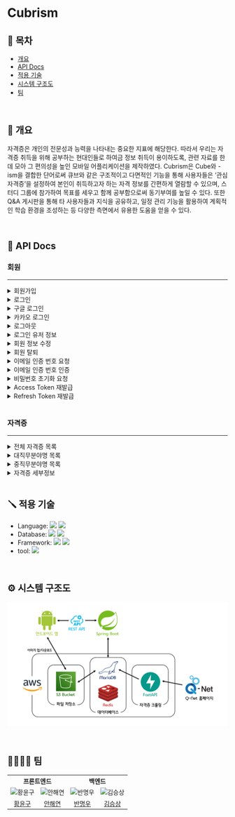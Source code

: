 # Cubrism


## :bookmark: 목차
+ [개요](#pushpin-개요)
+ [API Docs](#abacus-api-docs)
+ [적용 기술](#screwdriver-적용-기술)
+ [시스템 구조도](#gear-시스템-구조도)
+ [팀](#family_man_woman_boy_boy-팀)

</br>

## :pushpin: 개요
자격증은 개인의 전문성과 능력을 나타내는 중요한 지표에 해당한다. 따라서 우리는 자격증 취득을 위해 공부하는 현대인들로 하여금 정보 취득이 용이하도록, 관련 자료를 한데 모아 그 편의성을 높인 모바일 어플리케이션을 제작하였다. Cubrism은 Cube와 -ism을 결합한 단어로써 큐브와 같은 구조적이고 다면적인 기능을 통해 사용자들은 ‘관심 자격증’을 설정하여 본인이 취득하고자 하는 자격 정보를 간편하게 열람할 수 있으며, 스터디 그룹에 참가하여 목표를 세우고 함께 공부함으로써 동기부여를 높일 수 있다. 또한 Q&A 게시판을 통해 타 사용자들과 지식을 공유하고, 일정 관리 기능을 활용하여 계획적인 학습 환경을 조성하는 등 다양한 측면에서 유용한 도움을 얻을 수 있다.

</br>

## :abacus: API Docs
### 회원
---
<details>
<summary>회원가입</summary>

| HTTP | Path  |
| --- | --- |
| <code>POST</code> | /auth/signup |

#### 요청
##### 본문
| 이름 | 타입 | 설명 |
| --- | --- | --- |
| email | String | 이메일 |
| password | String | 비밀번호 |
| nickname | String | 닉네임 |

```json
{
    "email": "test@test.com",
    "password": "password1!",
    "nickname": "nickname"
}
```

#### 응답
##### 본문
| 이름 | 타입 | 설명 |
| --- | --- | --- |
| message | String | 결과 메시지 |
```json
{
    "message": "회원가입에 성공했습니다."
}
```
</details>

<details>
<summary>로그인</summary>

| HTTP | Path  |
| --- | --- |
| <code>POST</code> | /auth/signin |

#### 요청
##### 본문
| 이름 | 타입 | 설명 |
| --- | --- | --- |
| email | String | 이메일 |
| password | String | 비밀번호 |
| fcmToken | String | FCM (Firebase Cloud Messaging) 토큰 |

```json
{
    "email": "test@test.com",
    "password": "password1!",
    "fcmToken": ""
}
```
#### 응답
##### user
| 이름 | 타입 | 설명 |
| --- | --- | --- |
| email | String | 이메일 |
| nickname | String | 닉네임 |
| profileImage | String | 프로필 사진 Url |
| provider | String | 소셜 로그인 [Google, Kakao, null(이메일)] |

##### token
| 이름 | 타입 | 설명 |
| --- | --- | --- |
| accessToken | String | JWT Access Token |
| refreshToken | String | JWT Refresh Token |

```json
{
    "user": {
        "email": "test@test.com",
        "nickname": "닉네임",
        "profileImage": "",
        "provider": null
    },
    "token": {
        "accessToken": "",
        "refreshToken": ""
    }
}
```
</details>

<details>
<summary>구글 로그인</summary>

| HTTP | Path  |
| --- | --- |
| <code>POST</code> | /auth/signin/google |

#### 요청
##### 본문
| 이름 | 타입 | 설명 |
| --- | --- | --- |
| token | String | 구글 인증 토큰 |
| fcmToken | String | FCM (Firebase Cloud Messaging) 토큰 |

```json
{
    "token": "",
    "fcmToken": ""
}
```
#### 응답
##### user
| 이름 | 타입 | 설명 |
| --- | --- | --- |
| email | String | 이메일 |
| nickname | String | 닉네임 |
| profileImage | String | 프로필 사진 Url |
| provider | String | 소셜 로그인 [Google, Kakao, null(이메일)] |

##### token
| 이름 | 타입 | 설명 |
| --- | --- | --- |
| accessToken | String | JWT Access Token |
| refreshToken | String | JWT Refresh Token |

```json
{
    "user": {
        "email": "test@test.com",
        "nickname": "닉네임",
        "profileImage": "",
        "provider": "google"
    },
    "token": {
        "accessToken": "",
        "refreshToken": ""
    }
}
```
</details>

<details>
<summary>카카오 로그인</summary>

| HTTP | Path  |
| --- | --- |
| <code>POST</code> | /auth/signin/kakao |

#### 요청
##### 본문
| 이름 | 타입 | 설명 |
| --- | --- | --- |
| token | String | 카카오 인증 토큰 |
| fcmToken | String | FCM (Firebase Cloud Messaging) 토큰 |

```json
{
    "token": "",
    "fcmToken": ""
}
```
#### 응답
##### user
| 이름 | 타입 | 설명 |
| --- | --- | --- |
| email | String | 이메일 |
| nickname | String | 닉네임 |
| profileImage | String | 프로필 사진 Url |
| provider | String | 소셜 로그인 [Google, Kakao, null(이메일)] |

##### token
| 이름 | 타입 | 설명 |
| --- | --- | --- |
| accessToken | String | JWT Access Token |
| refreshToken | String | JWT Refresh Token |

```json
{
    "user": {
        "email": "test@test.com",
        "nickname": "닉네임",
        "profileImage": "",
        "provider": "kakao"
    },
    "token": {
        "accessToken": "",
        "refreshToken": ""
    }
}
```
</details>

<details>
<summary>로그아웃</summary>

| HTTP | Path  |
| --- | --- |
| <code>POST</code> | /auth/logout |

#### 응답
##### 본문
| 이름 | 타입 | 설명 |
| --- | --- | --- |
| message | String | 결과 메시지 |
```json
{
    "message": "로그아웃 완료"
}
```
</details>

<details>
<summary>로그인 유저 정보</summary>

| HTTP | Path  |
| --- | --- |
| <code>GET</code> | /auth/users |

#### 요청
##### 파라미터
| 이름 | 타입 | 설명 |
| --- | --- | --- |
| Authorization | String | JWT Access Token |

```
Authorization: Bearer Token
```
#### 응답
##### 본문
| 이름 | 타입 | 설명 |
| --- | --- | --- |
| email | String | 이메일 |
| nickname | String | 닉네임 |
| profileImage | String | 프로필 사진 Url |
| provider | String | 소셜 로그인 [Google, Kakao, null(이메일)] |
```json
{
    "email": "test@test.com",
    "nickname": "닉네임",
    "profileImage": "",
    "provider": null
}
```
</details>

<details>
<summary>회원 정보 수정</summary>

| HTTP | Path  |
| --- | --- |
| <code>PUT</code> | /auth/users |

#### 요청
##### 파라미터
| 이름 | 타입 | 설명 |
| --- | --- | --- |
| Authorization | String | JWT Access Token |

```
Authorization: Bearer Token
```
##### 본문
| 이름 | 타입 | 설명 |
| --- | --- | --- |
| nickname | String | 닉네임 |
| imageUrl | String | 프로필 사진 Url |
| isImageChange | Boolean | 프로필 사진 변경 여부 |

```json
{
    "nickname": "닉네임",
    "imageUrl": "",
    "isImageChange": true
}
```
#### 응답
##### 본문
| 이름 | 타입 | 설명 |
| --- | --- | --- |
| email | String | 이메일 |
| nickname | String | 닉네임 |
| profileImage | String | 프로필 사진 Url |
| provider | String | 소셜 로그인 [Google, Kakao, null(이메일)] |
```json
{
    "email": "test@test.com",
    "nickname": "닉네임",
    "profileImage": "",
    "provider": null
}
```
</details>

<details>
<summary>회원 탈퇴</summary>

| HTTP | Path  |
| --- | --- |
| <code>DELETE</code> | /auth/users |

#### 요청
##### 파라미터
| 이름 | 타입 | 설명 |
| --- | --- | --- |
| Authorization | String | JWT Access Token |

```
Authorization: Bearer Token
```

#### 응답
##### 본문
| 이름 | 타입 | 설명 |
| --- | --- | --- |
| message | String | 결과 메시지 |
```json
{
    "message": "회원 탈퇴가 완료되었습니다."
}
```
</details>

<details>
<summary>이메일 인증 번호 요청</summary>

| HTTP | Path  |
| --- | --- |
| <code>POST</code> | /auth/signup/email/request |

#### 요청
##### 본문
| 이름 | 타입 | 설명 |
| --- | --- | --- |
| email | String | 이메일 |

```json
{
    "email": "test@test.com"
}
```
#### 응답
##### 본문
| 이름 | 타입 | 설명 |
| --- | --- | --- |
| message | String | 결과 메시지 |
```json
{
    "message": "이메일 전송 완료"
}
```
</details>

<details>
<summary>이메일 인증 번호 인증</summary>

| HTTP | Path  |
| --- | --- |
| <code>POST</code> | /auth/signup/email/verify |

#### 요청
##### 본문
| 이름 | 타입 | 설명 |
| --- | --- | --- |
| email | String | 이메일 |
| code | String | 인증 코드 |

```json
{
    "email": "test@test.com",
    "code": "000000"
}
```
#### 응답
##### 본문
| 이름 | 타입 | 설명 |
| --- | --- | --- |
| message | String | 결과 메시지 |
```json
{
    "message": "이메일 인증 완료"
}
```
</details>

<details>
<summary>비밀번호 초기화 요청</summary>

| HTTP | Path  |
| --- | --- |
| <code>POST</code> | /auth/users/password |

#### 요청
##### 본문
| 이름 | 타입 | 설명 |
| --- | --- | --- |
| email | String | 이메일 |

```json
{
    "email": "test@test.com"
}
```
#### 응답
##### 본문
| 이름 | 타입 | 설명 |
| --- | --- | --- |
| message | String | 결과 메시지 |
```json
{
    "message": "이메일을 전송했습니다."
}
```
</details>

<details>
<summary>Access Token 재발급</summary>

| HTTP | Path  |
| --- | --- |
| <code>POST</code> | /auth/token/access |

#### 요청
##### 파라미터
| 이름 | 타입 | 설명 |
| --- | --- | --- |
| AccessToken | String | JWT Access Token |
| RefreshToken | String | JWT Refresh Token |

```
AccessToken: Bearer Token
RefreshToken: Token
```
#### 응답
##### 본문
| 이름 | 타입 | 설명 |
| --- | --- | --- |
| accessToken | String | JWT Access Token |
| refreshToken | String | JWT Refresh Token |
```json
{
    "accessToken": "",
    "refreshToken": null
}
```
</details>

<details>
<summary>Refresh Token 재발급</summary>

| HTTP | Path  |
| --- | --- |
| <code>POST</code> | /auth/token/refresh |

#### 요청
##### 파라미터
| 이름 | 타입 | 설명 |
| --- | --- | --- |
| Authorization | String | JWT Access Token |

```
Authorization: Bearer Token
```

#### 응답
##### 본문
| 이름 | 타입 | 설명 |
| --- | --- | --- |
| accessToken | String | JWT Access Token |
| refreshToken | String | JWT Refresh Token |
```json
{
    "accessToken": null,
    "refreshToken": ""
}
```
</details>

</br>

### 자격증
---
<details>
<summary>전체 자격증 목록</summary>

| HTTP | Path  |
| --- | --- |
| <code>GET</code> | /qualification/list/all |

#### 응답
##### 본문
| 이름 | 타입 | 설명 |
| --- | --- | --- |
| code | String | 자격증 코드 |
| name | String | 자격증 이름 |
```json
[
    {
        "code": "1320",
        "name": "정보처리기사"
    },
    ···
]
```
</details>

<details>
<summary>대직무분야명 목록</summary>

| HTTP | Path  |
| --- | --- |
| <code>GET</code> | /qualification/list/majorfield |

#### 응답
##### 본문
| 이름 | 타입 | 설명 |
| --- | --- | --- |
| majorFieldName | String | 대직무분야명 |
| iconUrl | String | 아이콘 Url |
```json
[
    {
        "majorFieldName": "정보통신",
        "iconUrl": ""
    },
    ···
]
```
</details>

<details>
<summary>중직무분야명 목록</summary>

| HTTP | Path  |
| --- | --- |
| <code>GET</code> | /qualification/list/middlefield |

#### 요청
##### 파라미터
| 이름 | 타입 | 설명 |
| --- | --- | --- |
| field | String | 대직무분야명 |

```
field: 정보통신
```

#### 응답
##### 본문
| 이름 | 타입 | 설명 |
| --- | --- | --- |
| middleFieldName | String | 중직무분야명 |
| code | String | 자격증 코드 |
| name | String | 자격증 이름 |
```json
[
    {
        "middleFieldName": "정보기술",
        "code": "1320",
        "name": "정보처리기사"
    },
    ···
]
```
</details>

<details>
<summary>자격증 세부정보</summary>

| HTTP | Path  |
| --- | --- |
| <code>GET</code> | /qualification/details |

#### 요청
##### 파라미터
| 이름 | 타입 | 설명 |
| --- | --- | --- |
| code | String | 자격증 코드 |

```
field: 정보통신
```

#### 응답
##### 본문
| 이름 | 타입 | 설명 |
| --- | --- | --- |
| name | String | 자격증 이름 |
| code | String | 자격증 코드 |
| tendency | String | 출제 경향 |
| acquisition | String | 취득 방법 |

##### schedule (시험 일정)
| 이름 | 타입 | 설명 |
| --- | --- | --- |
| category | String | 구분 |
| writtenApp | String | 필기원서접수 |
| writtenExam | String | 필기시험 |
| writtenExamResult | String | 필기합격발표 |
| practicalApp | String | 실기원서접수 |
| practicalExam | String | 실기시험 |
| practicalExamResult | String | 최종합격발표 |

##### fee (수수료)
| 이름 | 타입 | 설명 |
| --- | --- | --- |
| writtenFee | Int | 필기 수수료 |
| practicalFee | Int | 실기 수수료 |

##### standard (출제 기준)
| 이름 | 타입 | 설명 |
| --- | --- | --- |
| filePath | String | 파일 경로 |
| fileName | String | 파일 이름 |

##### question (공개 문제)
| 이름 | 타입 | 설명 |
| --- | --- | --- |
| filePath | String | 파일 경로 |
| fileName | String | 파일 이름 |

##### books (추천 도서)
| 이름 | 타입 | 설명 |
| --- | --- | --- |
| title | String | 책 제목 |
| authors | String | 저자 |
| publisher | String | 출판사 |
| date | LocalDate | 출간일 |
| price | Int | 정가 |
| sale_price | Int | 판매가 |
| thumbnail | String | 책 표지 |
| url | String | 링크 |

```json
{
    "code": "1320",
    "name": "정보처리기사",
    "schedule": [
        {
            "category": "2024년 정기 기사 1회",
            "writtenApp": "2024.01.23~2024.01.26",
            "writtenExam": "2024.02.15~2024.03.07",
            "writtenExamResult": "2024.03.13",
            "practicalApp": "2024.03.26~2024.03.29",
            "practicalExam": "2024.04.27~2024.05.17",
            "practicalExamResult": "2024.06.18"
        },
        ···
    ],
    "fee": {
        "writtenFee": 19400,
        "practicalFee": 22600
    },
    "tendency": "<실기시험 출제 경향>\n정보시스템 등의 개발 요구 사항을 이해하여 각 업무에 맞는 소프트웨어의 기능에 관한 설계, 구현 및 테스트를 수행에 필요한\n1. 현행 시스템 분석 및 요구사항 확인(소프트웨어 공학 기술의 요구사항 분석 기법 활용)···",
    "standard": [
        {
            "filePath": "bbs/Q006/Q006_2204043",
            "fileName": "정보처리기사 출제기준(2020.1.1.~2022.12.31).hwp"
        },
        ···
    ],
    "question": [],
    "acquisition": "① 시 행 처 : 한국산업인력공단\n② 관련학과 : 모든 학과 응시가능\n③ 시험과목\n- 필기 1. 소프트웨어설계 2. 소프트웨어개발···",
    "books": [
        {
            "title": "정보처리기사 필기 한권으로 끝내기",
            "authors": "메인에듀 정보기술연구소, 김대영",
            "publisher": "메인에듀",
            "date": "2024-04-02",
            "price": 29000,
            "sale_price": 26100,
            "thumbnail": "https://search1.kakaocdn.net/thumb/R120x174.q85/?fname=http%3A%2F%2Ft1.daumcdn.net%2Flbook%2Fimage%2F6614487%3Ftimestamp%3D20240427153255",
            "url": "https://search.daum.net/search?w=bookpage&bookId=6614487&q=%EC%A0%95%EB%B3%B4%EC%B2%98%EB%A6%AC%EA%B8%B0%EC%82%AC+%ED%95%84%EA%B8%B0+%ED%95%9C%EA%B6%8C%EC%9C%BC%EB%A1%9C+%EB%81%9D%EB%82%B4%EA%B8%B0"
        },
        ···
    ]
}
```
</details>

<br>



## :screwdriver: 적용 기술
<ul>
  <li>Language: <img src="https://img.shields.io/badge/java-000000?style=for-the-badge&logo=openjdk&logoColor=white"> <img src="https://img.shields.io/badge/HTML5-E34F26?style=for-the-badge&logo=HTML5&logoColor=white"></li>
  <li>Database: <img src="https://img.shields.io/badge/redis-DC382D?style=for-the-badge&logo=redis&logoColor=white"> <img src="https://img.shields.io/badge/mariadb-003545?style=for-the-badge&logo=mariadb&logoColor=white"> </li>
  <li>Framework: <img src="https://img.shields.io/badge/spring boot-6DB33F?style=for-the-badge&logo=springboot&logoColor=white"> <img src="https://img.shields.io/badge/spring security-6DB33F?style=for-the-badge&logo=springsecurity&logoColor=white"></li>
  <li> tool: <img src="https://img.shields.io/badge/intellij idea-000000?style=for-the-badge&logo=intellijidea&logoColor=white"></li>
</ul>

</br>

## :gear: 시스템 구조도
![시스템 구조도](https://raw.githubusercontent.com/caadiq/Cubrism/master/image/%EC%8B%9C%EC%8A%A4%ED%85%9C%20%EA%B5%AC%EC%84%B1%EB%8F%84.png)

</br>

## :family_man_woman_boy_boy: 팀
<table>
  <tr>
    <th colspan="2">프론트엔드</th>
    <th colspan="2">백엔드</th>
  </tr>
  <tr>
    <td align="center">
      <img src="https://avatars.githubusercontent.com/u/149460377?v=4" alt="황윤구" style="width:150px;height:150px;">
    </td>
    <td align="center">
      <img src="https://avatars.githubusercontent.com/u/149464663?v=4" alt="안해연" style="width:150px;height:150px;">
    </td>
    <td align="center">
      <img src="https://avatars.githubusercontent.com/u/10990331?v=4" alt="반명우" style="width:150px;height:150px;">
    </td>
    <td align="center">
      <img src="https://avatars.githubusercontent.com/u/74907427?v=4" alt="김승상" style="width:150px;height:150px;">
    </td>
  </tr>
  <tr>
    <td align="center">
      <a href="https://github.com/hyg0527">황윤구</a>
    </td>
    <td align="center">
      <a href="https://github.com/haeyeon623">안해연</a>
    </td>
    <td align="center">
      <a href="https://github.com/caadiq">반명우</a>
    </td>
    <td align="center">
      <a href="https://github.com/seungsang2000">김승상</a>
    </td>
  </tr>
</table>
